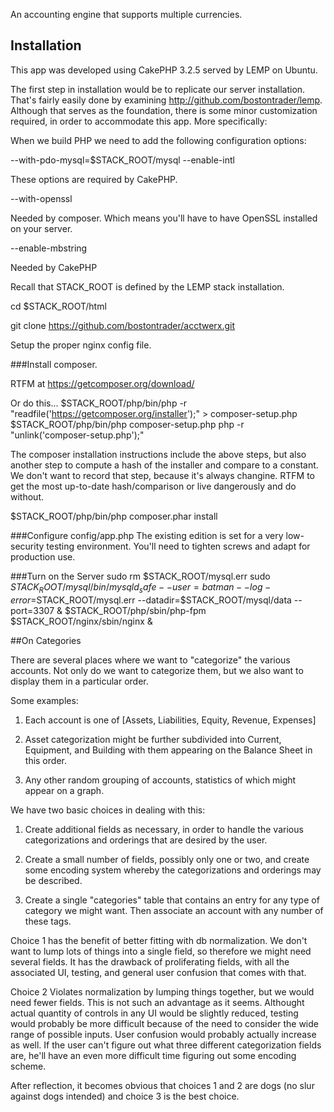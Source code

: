 An accounting engine that supports multiple currencies.

## Installation

This app was developed using CakePHP 3.2.5 served by LEMP on Ubuntu.

The first step in installation would be to replicate our server installation.  That's fairly easily done by 
examining http://github.com/bostontrader/lemp. Although that serves as the foundation, there is some minor 
customization required, in order to accommodate this app.  More specifically:

When we build PHP we need to add the following configuration options:

--with-pdo-mysql=$STACK_ROOT/mysql
--enable-intl

These options are required by CakePHP.

--with-openssl

Needed by composer. Which means you'll have to have OpenSSL installed on your server.

--enable-mbstring

Needed by CakePHP

Recall that STACK_ROOT is defined by the LEMP stack installation.

cd $STACK_ROOT/html

git clone https://github.com/bostontrader/acctwerx.git

Setup the proper nginx config file.

###Install composer.

RTFM at https://getcomposer.org/download/

Or do this...
$STACK_ROOT/php/bin/php -r "readfile('https://getcomposer.org/installer');" > composer-setup.php
$STACK_ROOT/php/bin/php composer-setup.php
php -r "unlink('composer-setup.php');"

The composer installation instructions include the above steps, but also another step to compute a hash
of the installer and compare to a constant.  We don't want to record that step, because it's always changine.
RTFM to get the most up-to-date hash/comparison or live dangerously and do without.

$STACK_ROOT/php/bin/php composer.phar install

###Configure config/app.php
The existing edition is set for a very low-security testing
environment.  You'll need to tighten screws and adapt for production use.
  
###Turn on the Server
sudo rm $STACK_ROOT/mysql.err
sudo $STACK_ROOT/mysql/bin/mysqld_safe --user=batman --log-error=$STACK_ROOT/mysql.err --datadir=$STACK_ROOT/mysql/data --port=3307 &
$STACK_ROOT/php/sbin/php-fpm
$STACK_ROOT/nginx/sbin/nginx &

##On Categories

There are several places where we want to "categorize" the various accounts. Not only
do we want to categorize them, but we also want to display them in a particular order.

Some examples:

1. Each account is one of [Assets, Liabilities, Equity, Revenue, Expenses]

2. Asset categorization might be further subdivided into Current, Equipment, and Building with them
appearing on the Balance Sheet in this order.

3. Any other random grouping of accounts, statistics of which might appear on a graph.

We have two basic choices in dealing with this:

1. Create additional fields as necessary, in order to handle the various categorizations and orderings that are desired by the user.

2. Create a small number of fields, possibly only one or two, and create some encoding system whereby the categorizations and orderings may be described.

3. Create a single "categories" table that contains an entry for any type of category we might want.  Then associate an account with any number of these tags.

Choice 1 has the benefit of better fitting with db normalization.  We don't want to lump lots of things into a single field,
so therefore we might need several fields.  It has the drawback of proliferating fields, with all the associated UI, testing, and general user confusion that comes with that.

Choice 2 Violates normalization by lumping things together, but we would need fewer fields.  This is not such an advantage as it seems.  Althought actual quantity of controls in any UI would be slightly reduced, testing would probably be more difficult because of the need to consider the wide range of possible inputs.  User confusion would probably actually increase as well.  If the user can't figure out what three different categorization fields are, he'll have an even more difficult time figuring out some encoding scheme.

After reflection, it becomes obvious that choices 1 and 2 are dogs (no slur against dogs intended) and choice 3 is the best choice.
